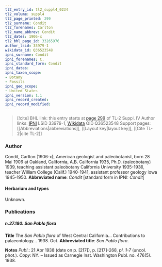 ```yaml
---
tl2_entry_id: tl2_suppl4_0234
tl2_volume: suppl4
tl2_page_printed: 299
tl2_surname: Condit
tl2_forenames: Carlton
tl2_name_abbrev: Condit
tl2_dates: 1906-x
tl2_bhl_page_id: 33265976
author_lsid: 33979-1
wikidata_id: Q36523548
ipni_surname: Condit
ipni_forenames: C.
ipni_standard_form: Condit
ipni_dates: 
ipni_taxon_scope: 
- Botany
- Fossils
ipni_geo_scope: 
- United States
ipni_version: 1.1
ipni_record_created: 
ipni_record_modified:
---
```


> [!cite] BHL link: this entry starts at [page 299](https://www.biodiversitylibrary.org/page/33265976) of TL-2 Suppl. IV
> Author links: [IPNI](https://www.ipni.org/a/33979-1) LSID 33979-1, [Wikidata](https://www.wikidata.org/wiki/Q36523548) QID Q36523548
> Support pages: [[Abbreviations|abbreviations]], [[Layout key|layout key]], [[Cite TL-2|cite TL-2]]

### Author

Condit, Carlton (1906-x), American geologist and paleobotanist, born 28 Mai 1906 at Oakland, California, A.B. California 1935, Ph.D. (paleobotany) 1939, teaching assistant paleobotany California University 1935-1939, teacher William College (Calif.) 1940-1941, assistant professor geology Iowa 1945-1950. 
**Abbreviated name**: *Condit* \[standard form in IPNI: *Condit*\]

#### Herbarium and types

Unknown.

### Publications

##### n.27.180. San Pablo flora

**Title**
The *San Pablo flora* of West Central California... Contributions to palaeontology... 1938. Oct.
**Abbreviated title**: *San Pablo flora*.

**Notes**
*Publ*.: 21 Apr 1938 (date on p. \[217\]), p. \[217\]-268, *pl. 1-7* (uncol. phot.). *Copy*: NY. – Issued as Carnegie Inst. Washington Publ. no. 476(5). 1938.

